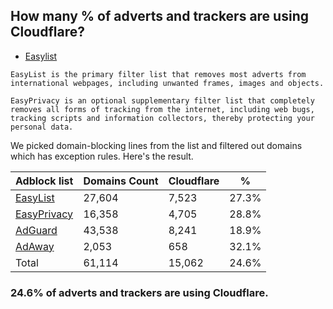 ## How many % of adverts and trackers are using Cloudflare?


- [Easylist](https://web.archive.org/web/20210516110248/https://easylist.to/)
```
EasyList is the primary filter list that removes most adverts from international webpages, including unwanted frames, images and objects.

EasyPrivacy is an optional supplementary filter list that completely removes all forms of tracking from the internet, including web bugs, tracking scripts and information collectors, thereby protecting your personal data.
```


We picked domain-blocking lines from the list and filtered out domains which has exception rules.
Here's the result.


| Adblock list | Domains Count | Cloudflare | % |
| --- | --- | --- | --- |
| [EasyList](https://easylist.to/easylist/easylist.txt) | 27,604 | 7,523 | 27.3% |
| [EasyPrivacy](https://easylist.to/easylist/easyprivacy.txt) | 16,358 | 4,705 | 28.8% |
| [AdGuard](https://adguardteam.github.io/AdGuardSDNSFilter/Filters/filter.txt) | 43,538 | 8,241 | 18.9% |
| [AdAway](https://raw.githubusercontent.com/AdAway/adaway.github.io/master/hosts.txt) | 2,053 | 658 | 32.1% |
| Total | 61,114 | 15,062 | 24.6% |


### 24.6% of adverts and trackers are using Cloudflare.